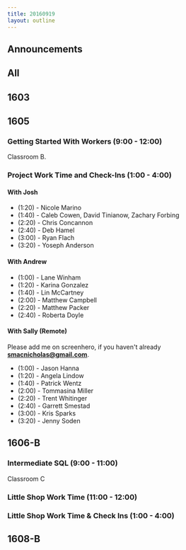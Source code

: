```yaml
---
title: 20160919
layout: outline
---
```


## Announcements

## All

## 1603


## 1605

### Getting Started With Workers (9:00 - 12:00)
Classroom B.

### Project Work Time and Check-Ins (1:00 - 4:00)

#### With Josh

* (1:20) - Nicole Marino
* (1:40) - Caleb Cowen, David Tinianow, Zachary Forbing
* (2:20) - Chris Concannon
* (2:40) - Deb Hamel
* (3:00) - Ryan Flach
* (3:20) - Yoseph Anderson

#### With Andrew

* (1:00) - Lane Winham
* (1:20) - Karina Gonzalez
* (1:40) - Lin McCartney
* (2:00) - Matthew Campbell
* (2:20) - Matthew Packer
* (2:40) - Roberta Doyle

#### With Sally (Remote)

Please add me on screenhero, if you haven't already **smacnicholas@gmail.com**.

* (1:00) - Jason Hanna
* (1:20) - Angela Lindow
* (1:40) - Patrick Wentz
* (2:00) - Tommasina Miller
* (2:20) - Trent Whitinger
* (2:40) - Garrett Smestad
* (3:00) - Kris Sparks
* (3:20) - Jenny Soden


## 1606-B

### Intermediate SQL (9:00 - 11:00)

Classroom C

### Little Shop Work Time (11:00 - 12:00)

### Little Shop Work Time & Check Ins (1:00 - 4:00)

## 1608-B
